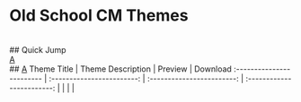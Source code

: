 # Old School CM Themes
<br>
## Quick Jump <br>
<a href='#a'>A</a>
<br>
## <a href='#a'>A</a>
Theme Title                  | Theme Description               | Preview             | Download 
:------------------------ | :------------------------: | :------------------------: | :------------------------:
| | | |